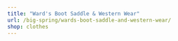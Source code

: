 ```yaml
---
title: "Ward's Boot Saddle & Western Wear"
url: /big-spring/wards-boot-saddle-and-western-wear/
shop: clothes
---
```

